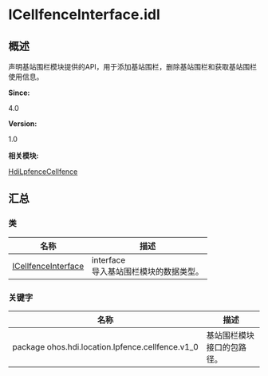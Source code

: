 # ICellfenceInterface.idl


## 概述

声明基站围栏模块提供的API，用于添加基站围栏，删除基站围栏和获取基站围栏使用信息。

**Since:**

4.0

**Version:**

1.0

**相关模块:**

[HdiLpfenceCellfence](_hdi_lpfence_cellfence.md)


## 汇总


### 类

  | 名称 | 描述 | 
| -------- | -------- |
| [ICellfenceInterface](interface_i_cellfence_interface.md) | interface<br/>导入基站围栏模块的数据类型。 | 


### 关键字

  | 名称 | 描述 | 
| -------- | -------- |
| package&nbsp;ohos.hdi.location.lpfence.cellfence.v1_0 | 基站围栏模块接口的包路径。 | 

